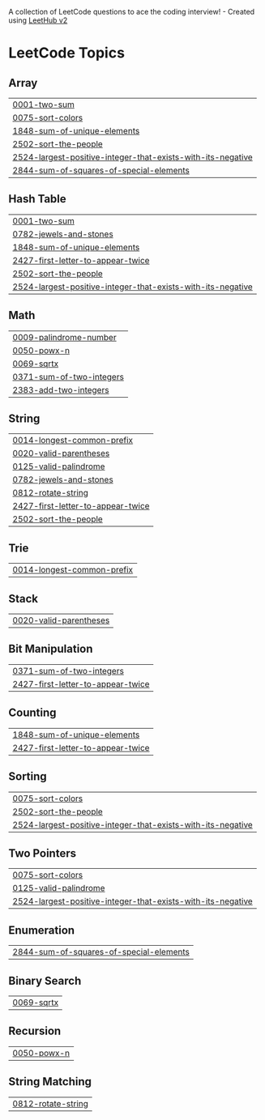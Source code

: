 A collection of LeetCode questions to ace the coding interview! - Created using [LeetHub v2](https://github.com/arunbhardwaj/LeetHub-2.0)
<!---LeetCode Topics Start-->
# LeetCode Topics
## Array
|  |
| ------- |
| [0001-two-sum](https://github.com/sidhasamad/Leetcode-solutions/tree/master/0001-two-sum) |
| [0075-sort-colors](https://github.com/sidhasamad/Leetcode-solutions/tree/master/0075-sort-colors) |
| [1848-sum-of-unique-elements](https://github.com/sidhasamad/Leetcode-solutions/tree/master/1848-sum-of-unique-elements) |
| [2502-sort-the-people](https://github.com/sidhasamad/Leetcode-solutions/tree/master/2502-sort-the-people) |
| [2524-largest-positive-integer-that-exists-with-its-negative](https://github.com/sidhasamad/Leetcode-solutions/tree/master/2524-largest-positive-integer-that-exists-with-its-negative) |
| [2844-sum-of-squares-of-special-elements](https://github.com/sidhasamad/Leetcode-solutions/tree/master/2844-sum-of-squares-of-special-elements) |
## Hash Table
|  |
| ------- |
| [0001-two-sum](https://github.com/sidhasamad/Leetcode-solutions/tree/master/0001-two-sum) |
| [0782-jewels-and-stones](https://github.com/sidhasamad/Leetcode-solutions/tree/master/0782-jewels-and-stones) |
| [1848-sum-of-unique-elements](https://github.com/sidhasamad/Leetcode-solutions/tree/master/1848-sum-of-unique-elements) |
| [2427-first-letter-to-appear-twice](https://github.com/sidhasamad/Leetcode-solutions/tree/master/2427-first-letter-to-appear-twice) |
| [2502-sort-the-people](https://github.com/sidhasamad/Leetcode-solutions/tree/master/2502-sort-the-people) |
| [2524-largest-positive-integer-that-exists-with-its-negative](https://github.com/sidhasamad/Leetcode-solutions/tree/master/2524-largest-positive-integer-that-exists-with-its-negative) |
## Math
|  |
| ------- |
| [0009-palindrome-number](https://github.com/sidhasamad/Leetcode-solutions/tree/master/0009-palindrome-number) |
| [0050-powx-n](https://github.com/sidhasamad/Leetcode-solutions/tree/master/0050-powx-n) |
| [0069-sqrtx](https://github.com/sidhasamad/Leetcode-solutions/tree/master/0069-sqrtx) |
| [0371-sum-of-two-integers](https://github.com/sidhasamad/Leetcode-solutions/tree/master/0371-sum-of-two-integers) |
| [2383-add-two-integers](https://github.com/sidhasamad/Leetcode-solutions/tree/master/2383-add-two-integers) |
## String
|  |
| ------- |
| [0014-longest-common-prefix](https://github.com/sidhasamad/Leetcode-solutions/tree/master/0014-longest-common-prefix) |
| [0020-valid-parentheses](https://github.com/sidhasamad/Leetcode-solutions/tree/master/0020-valid-parentheses) |
| [0125-valid-palindrome](https://github.com/sidhasamad/Leetcode-solutions/tree/master/0125-valid-palindrome) |
| [0782-jewels-and-stones](https://github.com/sidhasamad/Leetcode-solutions/tree/master/0782-jewels-and-stones) |
| [0812-rotate-string](https://github.com/sidhasamad/Leetcode-solutions/tree/master/0812-rotate-string) |
| [2427-first-letter-to-appear-twice](https://github.com/sidhasamad/Leetcode-solutions/tree/master/2427-first-letter-to-appear-twice) |
| [2502-sort-the-people](https://github.com/sidhasamad/Leetcode-solutions/tree/master/2502-sort-the-people) |
## Trie
|  |
| ------- |
| [0014-longest-common-prefix](https://github.com/sidhasamad/Leetcode-solutions/tree/master/0014-longest-common-prefix) |
## Stack
|  |
| ------- |
| [0020-valid-parentheses](https://github.com/sidhasamad/Leetcode-solutions/tree/master/0020-valid-parentheses) |
## Bit Manipulation
|  |
| ------- |
| [0371-sum-of-two-integers](https://github.com/sidhasamad/Leetcode-solutions/tree/master/0371-sum-of-two-integers) |
| [2427-first-letter-to-appear-twice](https://github.com/sidhasamad/Leetcode-solutions/tree/master/2427-first-letter-to-appear-twice) |
## Counting
|  |
| ------- |
| [1848-sum-of-unique-elements](https://github.com/sidhasamad/Leetcode-solutions/tree/master/1848-sum-of-unique-elements) |
| [2427-first-letter-to-appear-twice](https://github.com/sidhasamad/Leetcode-solutions/tree/master/2427-first-letter-to-appear-twice) |
## Sorting
|  |
| ------- |
| [0075-sort-colors](https://github.com/sidhasamad/Leetcode-solutions/tree/master/0075-sort-colors) |
| [2502-sort-the-people](https://github.com/sidhasamad/Leetcode-solutions/tree/master/2502-sort-the-people) |
| [2524-largest-positive-integer-that-exists-with-its-negative](https://github.com/sidhasamad/Leetcode-solutions/tree/master/2524-largest-positive-integer-that-exists-with-its-negative) |
## Two Pointers
|  |
| ------- |
| [0075-sort-colors](https://github.com/sidhasamad/Leetcode-solutions/tree/master/0075-sort-colors) |
| [0125-valid-palindrome](https://github.com/sidhasamad/Leetcode-solutions/tree/master/0125-valid-palindrome) |
| [2524-largest-positive-integer-that-exists-with-its-negative](https://github.com/sidhasamad/Leetcode-solutions/tree/master/2524-largest-positive-integer-that-exists-with-its-negative) |
## Enumeration
|  |
| ------- |
| [2844-sum-of-squares-of-special-elements](https://github.com/sidhasamad/Leetcode-solutions/tree/master/2844-sum-of-squares-of-special-elements) |
## Binary Search
|  |
| ------- |
| [0069-sqrtx](https://github.com/sidhasamad/Leetcode-solutions/tree/master/0069-sqrtx) |
## Recursion
|  |
| ------- |
| [0050-powx-n](https://github.com/sidhasamad/Leetcode-solutions/tree/master/0050-powx-n) |
## String Matching
|  |
| ------- |
| [0812-rotate-string](https://github.com/sidhasamad/Leetcode-solutions/tree/master/0812-rotate-string) |
<!---LeetCode Topics End-->